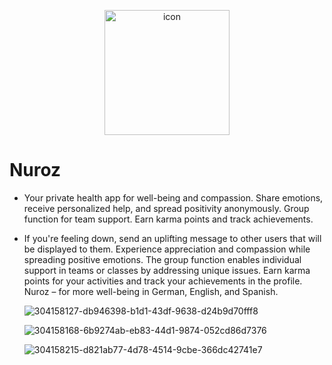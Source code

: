 <p align="center">
  <img src="https://github.com/nauriculus/Nuroz/assets/24634581/a6cc7ebc-c5b7-4d28-af7a-aae69d2eeecb" alt="icon" width="200"/>
</p>

# Nuroz

- Your private health app for well-being and compassion. Share emotions, receive personalized help, and spread positivity anonymously. Group function for team support. Earn karma points and track achievements.

- If you're feeling down, send an uplifting message to other users that will be displayed to them. Experience appreciation and compassion while spreading positive emotions. The group function enables individual support in teams or classes by addressing unique issues. Earn karma points for your activities and track your achievements in the profile. Nuroz – for more well-being in German, English, and Spanish.

  ![304158127-db946398-b1d1-43df-9638-d24b9d70fff8](https://github.com/nauriculus/Nuroz/assets/24634581/0b0cd2c0-bffb-4e91-9227-273f3920ef8a)

  ![304158168-6b9274ab-eb83-44d1-9874-052cd86d7376](https://github.com/nauriculus/Nuroz/assets/24634581/17b4759b-f757-4346-b91a-9dbf36518fba)

  ![304158215-d821ab77-4d78-4514-9cbe-366dc42741e7](https://github.com/nauriculus/Nuroz/assets/24634581/2d74a2e5-55b9-4a80-bd3e-c065ba7e3640)

